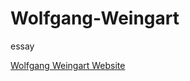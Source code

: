 # Wolfgang-Weingart
essay

[Wolfgang Weingart Website](https://AndrewTodd7.github.io/Wolfgang-Weingart/index.html) 